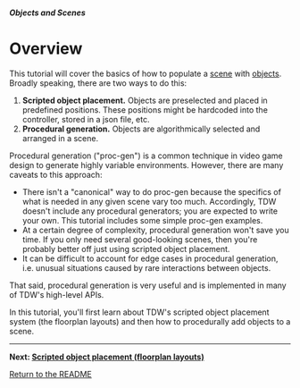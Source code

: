 ##### Objects and Scenes

# Overview

This tutorial will cover the basics of how to populate a [scene](../core_concepts/scenes.md) with [objects](../core_concepts/objects.md). Broadly speaking, there are two ways to do this:

1. **Scripted object placement.** Objects are preselected and placed in predefined positions. These positions might be hardcoded into the controller, stored in a json file, etc.
2. **Procedural generation.** Objects are algorithmically selected and arranged in a scene.

Procedural generation ("proc-gen") is a common technique in video game design to generate highly variable environments. However, there are many caveats to this approach:

- There isn't a "canonical" way to do proc-gen because the specifics of what is needed in any given scene vary too much. Accordingly, TDW doesn't include any procedural generators; you are expected to write your own. This tutorial includes some simple proc-gen examples.
- At a certain degree of complexity, procedural generation won't save you time. If you only need several good-looking scenes, then you're probably better off just using scripted object placement.
- It can be difficult to account for edge cases in procedural generation, i.e. unusual situations caused by rare interactions between objects. 

That said, procedural generation is very useful and is implemented in many of TDW's high-level APIs.

In this tutorial, you'll first learn about TDW's scripted object placement system (the floorplan layouts) and then how to procedurally add objects to a scene.

***

**Next: [Scripted object placement (floorplan layouts)](floorplans.md)**

[Return to the README](../../README.md)